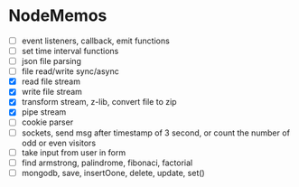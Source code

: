 # NodeMemos
- [ ] event listeners, callback, emit functions
- [ ] set time interval functions
- [ ] json file parsing
- [ ] file read/write sync/async
- [x] read file stream
- [x] write file stream
- [x] transform stream, z-lib, convert file to zip
- [x] pipe stream
- [ ] cookie parser
- [ ] sockets, send msg after timestamp of 3 second, or count the number of odd or even visitors
- [ ] take input from user in form
- [ ] find armstrong, palindrome, fibonaci, factorial
- [ ] mongodb, save, insertOone, delete, update, set()
